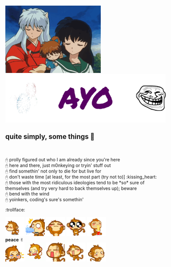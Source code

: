 ![](images/01.gif)
![](images/banner.png)
## quite simply, some things :tanabata_tree:
<br>
<br>🖰 prolly figured out who I am already since you're here
<br>🖰 here and there, just m0nkeying or tryin' stuff out
<br>🖰 find somethin' not only to die for but live for
<br>🖰 don't waste time [at least, for the most part (try not to)] :kissing_heart:
<br>🖰 those with the most ridiculous ideologies tend to be *so* sure of themselves (and try very hard to back themselves up); beware
<br>🖰 bend with the wind
<br>🖰 yoinkers, coding's sure's somethin'

:trollface:

![](images/t_01.gif)
![](images/t_02.gif)
![](images/t_03.gif)
![](images/t_04.gif)
![](images/t_05.gif)
<br>**peace** ✌︎
<br>![](images/m_01.gif)
![](images/m_04.gif)
![](images/m_05.gif)
![](images/m_02.gif)
![](images/m_03.gif)
